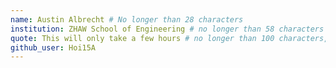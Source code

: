 ```yaml
---
name: Austin Albrecht # No longer than 28 characters
institution: ZHAW School of Engineering # no longer than 58 characters
quote: This will only take a few hours # no longer than 100 characters, avoid using quotes(") to guarantee the format remains the same.
github_user: Hoi15A
---
```

